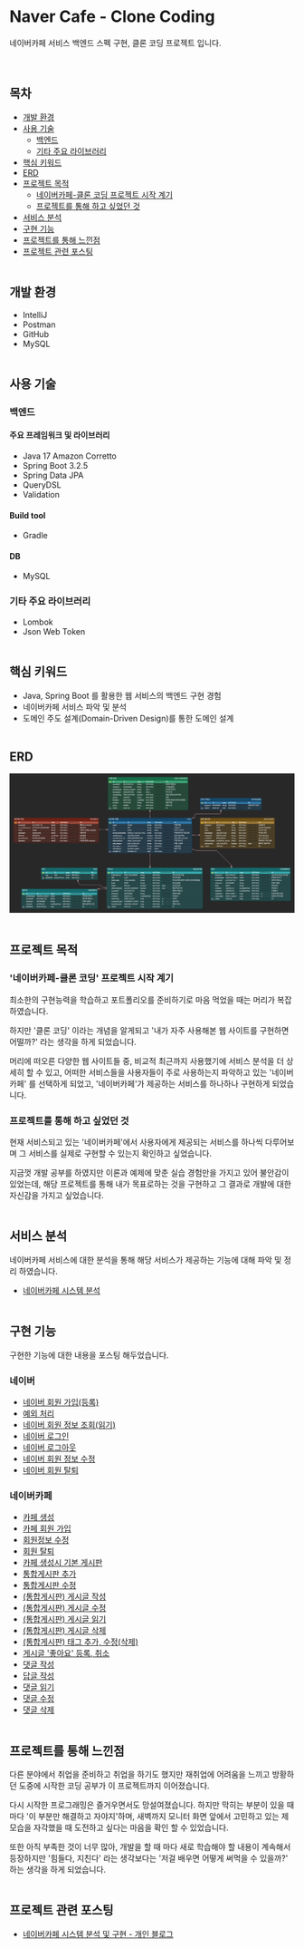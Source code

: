 # Naver Cafe - Clone Coding
네이버카페 서비스 백엔드 스펙 구현, 클론 코딩 프로젝트 입니다.
<br/><br/><br/>

## 목차
- [개발 환경](https://github.com/hemgom/portfolio/edit/main/navercafe/README.md#%EA%B0%9C%EB%B0%9C-%ED%99%98%EA%B2%BD)
- [사용 기술](https://github.com/hemgom/portfolio/edit/main/navercafe/README.md#%EC%82%AC%EC%9A%A9-%EA%B8%B0%EC%88%A0)
  - [백엔드](https://github.com/hemgom/portfolio/edit/main/navercafe/README.md#%EB%B0%B1%EC%97%94%EB%93%9C)
  - [기타 주요 라이브러리](https://github.com/hemgom/portfolio/edit/main/navercafe/README.md#%EA%B8%B0%ED%83%80-%EC%A3%BC%EC%9A%94-%EB%9D%BC%EC%9D%B4%EB%B8%8C%EB%9F%AC%EB%A6%AC)
- [핵심 키워드](https://github.com/hemgom/portfolio/edit/main/navercafe/README.md#%ED%95%B5%EC%8B%AC-%ED%82%A4%EC%9B%8C%EB%93%9C)
- [ERD](https://github.com/hemgom/portfolio/edit/main/navercafe/README.md#erd)
- [프로젝트 목적](https://github.com/hemgom/portfolio/edit/main/navercafe/README.md#%ED%94%84%EB%A1%9C%EC%A0%9D%ED%8A%B8-%EB%AA%A9%EC%A0%81)
  - [네이버카페-클론 코딩 프로젝트 시작 계기](https://github.com/hemgom/portfolio/edit/main/navercafe/README.md#%EB%84%A4%EC%9D%B4%EB%B2%84%EC%B9%B4%ED%8E%98-%ED%81%B4%EB%A1%A0-%EC%BD%94%EB%94%A9-%ED%94%84%EB%A1%9C%EC%A0%9D%ED%8A%B8-%EC%8B%9C%EC%9E%91-%EA%B3%84%EA%B8%B0)
  - [프로젝트를 통해 하고 싶었던 것](https://github.com/hemgom/portfolio/edit/main/navercafe/README.md#%ED%94%84%EB%A1%9C%EC%A0%9D%ED%8A%B8%EB%A5%BC-%ED%86%B5%ED%95%B4-%ED%95%98%EA%B3%A0-%EC%8B%B6%EC%97%88%EB%8D%98-%EA%B2%83)
- [서비스 분석](https://github.com/hemgom/portfolio/edit/main/navercafe/README.md#%EC%84%9C%EB%B9%84%EC%8A%A4-%EB%B6%84%EC%84%9D)
- [구현 기능](https://github.com/hemgom/portfolio/edit/main/navercafe/README.md#%EA%B5%AC%ED%98%84-%EA%B8%B0%EB%8A%A5)
- [프로젝트를 통해 느낀점](https://github.com/hemgom/portfolio/edit/main/navercafe/README.md#%ED%94%84%EB%A1%9C%EC%A0%9D%ED%8A%B8%EB%A5%BC-%ED%86%B5%ED%95%B4-%EB%8A%90%EB%82%80%EC%A0%90)
- [프로젝트 관련 포스팅](https://github.com/hemgom/portfolio/edit/main/navercafe/README.md#%ED%94%84%EB%A1%9C%EC%A0%9D%ED%8A%B8-%EA%B4%80%EB%A0%A8-%ED%8F%AC%EC%8A%A4%ED%8C%85)
<br/><br/>

## 개발 환경
- IntelliJ
- Postman
- GitHub
- MySQL
<br/><br/>

## 사용 기술
### 백엔드
#### 주요 프레임워크 및 라이브러리
   - Java 17 Amazon Corretto
   - Spring Boot 3.2.5
   - Spring Data JPA
   - QueryDSL
   - Validation
#### Build tool
   - Gradle
#### DB
   - MySQL
### 기타 주요 라이브러리
- Lombok
- Json Web Token
<br/><br/>

## 핵심 키워드
- Java, Spring Boot 를 활용한 웹 서비스의 백엔드 구현 경험
- 네이버카페 서비스 파악 및 분석
- 도메인 주도 설계(Domain-Driven Design)를 통한 도메인 설계
<br/><br/>

## ERD
![NaverCafe_ERD](imageFiles/NaverCafe_ERD.png)
<br/><br/>

## 프로젝트 목적
### '네이버카페-클론 코딩' 프로젝트 시작 계기
최소한의 구현능력을 학습하고 포트폴리오를 준비하기로 마음 먹었을 때는 머리가 복잡하였습니다.<br/>

하지만 '클론 코딩' 이라는 개념을 알게되고 '내가 자주 사용해본 웹 사이트를 구현하면 어떨까?' 라는 생각을 하게 되었습니다.<br/>

머리에 떠오른 다양한 웹 사이트들 중, 비교적 최근까지 사용했기에 서비스 분석을 더 상세히 할 수 있고, 어떠한 서비스들을 사용자들이 주로 사용하는지 파악하고 있는 '네이버카페' 를 선택하게 되었고, '네이버카페'가 제공하는 서비스를 하나하나 구현하게 되었습니다.<br/>

### 프로젝트를 통해 하고 싶었던 것
현재 서비스되고 있는 '네이버카페'에서 사용자에게 제공되는 서비스를 하나씩 다루어보며 그 서비스를 실제로 구현할 수 있는지 확인하고 싶었습니다.<br/>

지금껏 개발 공부를 하였지만 이론과 예제에 맞춘 실습 경험만을 가지고 있어 불안감이 있었는데, 해당 프로젝트를 통해 내가 목표로하는 것을 구현하고 그 결과로 개발에 대한 자신감을 가지고 싶었습니다.
<br/><br/>

## 서비스 분석
네이버카페 서비스에 대한 분석을 통해 해당 서비스가 제공하는 기능에 대해 파악 및 정리 하였습니다.
- [네이버카페 시스템 분석](https://development-diary-for-me.tistory.com/2)
<br/><br/>

## 구현 기능
구현한 기능에 대한 내용을 포스팅 해두었습니다.
### 네이버
   - [네이버 회원 가입(등록)](https://development-diary-for-me.tistory.com/4)
   - [예외 처리](https://development-diary-for-me.tistory.com/5)
   - [네이버 회원 정보 조회(읽기)](https://development-diary-for-me.tistory.com/6)
   - [네이버 로그인](https://development-diary-for-me.tistory.com/7)
   - [네이버 로그아웃](https://development-diary-for-me.tistory.com/8)
   - [네이버 회원 정보 수정](https://development-diary-for-me.tistory.com/9)
   - [네이버 회원 탈퇴](https://development-diary-for-me.tistory.com/10)
### 네이버카페
   - [카페 생성](https://development-diary-for-me.tistory.com/12)
   - [카페 회원 가입](https://development-diary-for-me.tistory.com/13)
   - [회원정보 수정](https://development-diary-for-me.tistory.com/14)
   - [회원 탈퇴](https://development-diary-for-me.tistory.com/15)
   - [카페 생성시 기본 게시판](https://development-diary-for-me.tistory.com/16)
   - [통합게시판 추가](https://development-diary-for-me.tistory.com/17)
   - [통합게시판 수정](https://development-diary-for-me.tistory.com/18)
   - [(통합게시판) 게시글 작성](https://development-diary-for-me.tistory.com/19)
   - [(통합게시판) 게시글 수정](https://development-diary-for-me.tistory.com/20)
   - [(통합게시판) 게시글 읽기](https://development-diary-for-me.tistory.com/21)
   - [(통합게시판) 게시글 삭제](https://development-diary-for-me.tistory.com/22)
   - [(통합게시판) 태그 추가, 수정(삭제)](https://development-diary-for-me.tistory.com/23)
   - [게시글 '좋아요' 등록, 취소](https://development-diary-for-me.tistory.com/24)
   - [댓글 작성](https://development-diary-for-me.tistory.com/25)
   - [답글 작성](https://development-diary-for-me.tistory.com/26)
   - [댓글 읽기](https://development-diary-for-me.tistory.com/27)
   - [댓글 수정](https://development-diary-for-me.tistory.com/28)
   - [댓글 삭제](https://development-diary-for-me.tistory.com/29)
<br/><br/>

## 프로젝트를 통해 느낀점
다른 분야에서 취업을 준비하고 취업을 하기도 했지만 재취업에 어려움을 느끼고 방황하던 도중에 시작한 코딩 공부가 이 프로젝트까지 이어졌습니다.<br/>

다시 시작한 프로그래밍은 즐거우면서도 망설여졌습니다. 하지만 막히는 부분이 있을 때마다 '이 부분만 해결하고 자야지'하며, 새벽까지 모니터 화면 앞에서 고민하고 있는 제 모습을 자각했을 때 도전하고 싶다는 마음을 확인 할 수 있었습니다.<br/>

또한 아직 부족한 것이 너무 많아, 개발을 할 때 마다 새로 학습해야 할 내용이 계속해서 등장하지만 '힘들다, 지친다' 라는 생각보다는 '저걸 배우면 어떻게 써먹을 수 있을까?' 하는 생각을 하게 되었습니다.
<br/><br/>

## 프로젝트 관련 포스팅
- [네이버카페 시스템 분석 및 구현 - 개인 블로그](https://development-diary-for-me.tistory.com/category/%ED%8F%AC%ED%8A%B8%ED%8F%B4%EB%A6%AC%EC%98%A4/Naver%20Cafe)